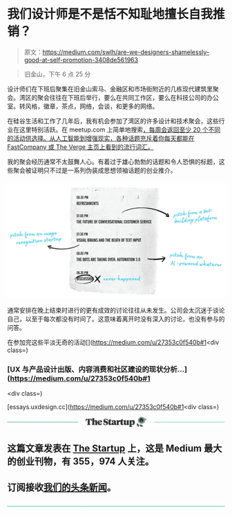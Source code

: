 # 我们设计师是不是恬不知耻地擅长自我推销？

> 原文：<https://medium.com/swlh/are-we-designers-shamelessly-good-at-self-promotion-3408de561963>

> 旧金山，下午 6 点 25 分

设计师们在下班后聚集在旧金山索马、金融区和市场街附近的几栋现代建筑里聚会。湾区的聚会往往在下班后举行，要么在共同工作区，要么在科技公司的办公室。转风格，徽章，茶点，网络，会谈，和更多的网络。

在硅谷生活和工作了几年后，我有机会参加了湾区的许多设计和技术聚会，这些行业在这里特别活跃。在 meetup.com 上简单地搜索[，每周会返回至少 20 个不同的活动供选择。从人工智能到增强现实，各种话题充斥着你每天都能在 FastCompany 或 The Verge 主页上看到的流行词汇。](https://www.meetup.com/find/?allMeetups=true&radius=5&userFreeform=94107&gcResults=San+Francisco,+CA+94107,+USA:US:California:San+Francisco+County:San+Francisco:null:94107:37.7618242:-122.39858709999999&change=yes&sort=default)

我的聚会经历通常不太鼓舞人心。有着过于雄心勃勃的话题和令人恐惧的标题，这些聚会被证明只不过是一系列伪装成思想领袖话题的创业推介。

![](img/642a2c266888cd06014a925728c1281b.png)

通常安排在晚上结束时进行的更有成效的讨论往往从未发生。公司会太沉迷于谈论自己，以至于每次都没有时间了。这意味着离开时没有深入的讨论，也没有参与的问答。

在参加完这些平淡无奇的活动[](https://medium.com/u/27353c0f540b#1</h2><div class=)

### [UX 与产品设计出版、内容消费和社区建设的现状分析…](https://medium.com/u/27353c0f540b#1</h2><div class=)

[essays.uxdesign.cc](https://medium.com/u/27353c0f540b#1</h2><div class=)

[![](img/308a8d84fb9b2fab43d66c117fcc4bb4.png)](https://medium.com/swlh)

## 这篇文章发表在 [The Startup](https://medium.com/swlh) 上，这是 Medium 最大的创业刊物，有 355，974 人关注。

## 订阅接收[我们的头条新闻](http://growthsupply.com/the-startup-newsletter/)。

[![](img/b0164736ea17a63403e660de5dedf91a.png)](https://medium.com/swlh)